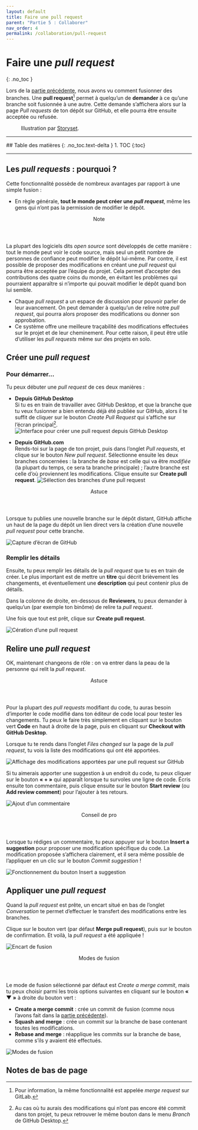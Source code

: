 ```yaml
---
layout: default
title: Faire une pull request
parent: "Partie 5 : Collaborer"
nav_order: 4
permalink: /collaboration/pull-request
---
```


# Faire une *pull request*
{: .no_toc }

Lors de la [partie précédente](../branches/merge), nous avons vu comment fusionner des branches. Une **pull request**[^1] permet à quelqu’un de **demander** à ce qu’une branche soit fusionnée à une autre. Cette demande s’affichera alors sur la page *Pull requests* de ton dépôt sur GitHub, et elle pourra être ensuite acceptée ou refusée.

[^1]: Pour information, la même fonctionnalité est appelée *merge request* sur GitLab.

<figure>
  <img src="../assets/storyset-pull-request.svg" alt="">
  <figcaption>Illustration par <a href="https://storyset.com" target="_blank">Storyset</a>.</figcaption>
</figure>

<hr>
## Table des matières
{: .no_toc.text-delta }
1. TOC
{:toc}
<hr>

## Les *pull requests* : pourquoi ?

Cette fonctionnalité possède de nombreux avantages par rapport à une simple fusion :

* En règle générale, **tout le monde peut créer une *pull request***, même les gens qui n’ont pas la permission de modifier le dépôt.

<div class="note indent">
  <header>Note</header>
  <p>
    La plupart des logiciels dits <em>open source</em> sont développés de cette manière : tout le monde peut voir le code source, mais seul un petit nombre de personnes de confiance peut modifier le dépôt lui-même. Par contre, il est possible de proposer des modifications en créant une <em>pull request</em> qui pourra être acceptée par l’équipe du projet. Cela permet d’accepter des contributions des quatre coins du monde, en évitant les problèmes qui pourraient apparaître si n’importe qui pouvait modifier le dépôt quand bon lui semble.
  </p>
</div>

* Chaque *pull request* a un espace de discussion pour pouvoir parler de leur avancement. On peut demander à quelqu’un de relire notre *pull request*, qui pourra alors proposer des modifications ou donner son approbation.
* Ce système offre une meilleure traçabilité des modifications effectuées sur le projet et de leur cheminement. Pour cette raison, il peut être utile d’utiliser les *pull requests* même sur des projets en solo.

## Créer une *pull request*

### Pour démarrer…
Tu peux débuter une *pull request* de ces deux manières :

* **Depuis GitHub Desktop**
  <br>Si tu es en train de travailler avec GitHub Desktop, et que la branche que tu veux fusionner a bien entendu déjà été publiée sur GitHub, alors il te suffit de cliquer sur le bouton *Create Pull Request* qui s’affiche sur l’écran principal[^2].
  ![Interface pour créer une pull request depuis GitHub Desktop](../assets/ghd-pr.png)

[^2]: Au cas où tu aurais des modifications qui n’ont pas encore été commit dans ton projet, tu peux retrouver le même bouton dans le menu *Branch* de GitHub Desktop.

* **Depuis GitHub.com**
  <br>Rends-toi sur la page de ton projet, puis dans l’onglet *Pull requests*, et clique sur le bouton *New pull request*. Sélectionne ensuite les deux branches concernées : la branche de *base* est celle qui va être *modifiée* (la plupart du temps, ce sera ta branche principale) ; l’autre branche est celle d’où proviennent les modifications. Clique ensuite sur **Create pull request**.
  ![Sélection des branches d’une pull request](../assets/pr-branches.png)

<div class="tip indent">
  <header>Astuce</header>
  <p>
    Lorsque tu publies une nouvelle branche sur le dépôt distant, GitHub affiche un haut de la page du dépôt un lien direct vers la création d’une nouvelle <em>pull request</em> pour cette branche.
  </p>
  <img src="../assets/quick-pr.png" alt="Capture d’écran de GitHub">
</div>

### Remplir les détails
Ensuite, tu peux remplir les détails de la *pull request* que tu es en train de créer. Le plus important est de mettre un **titre** qui décrit brièvement les changements, et éventuellement une **description** qui peut contenir plus de détails.

Dans la colonne de droite, en-dessous de **Reviewers**, tu peux demander à quelqu’un (par exemple ton binôme) de relire ta *pull request*.

Une fois que tout est prêt, clique sur **Create pull request**.

![Cération d’une pull request](../assets/pr-open.png)

## Relire une *pull request*
OK, maintenant changeons de rôle : on va entrer dans la peau de la personne qui relit la *pull request*.

<div class="tip">
  <header>Astuce</header>
  <p>Pour la plupart des <em>pull requests</em> modifiant du code, tu auras besoin d’importer le code modifié dans ton éditeur de code local pour tester les changements. Tu peux le faire très simplement en cliquant sur le bouton vert <strong>Code</strong> en haut à droite de la page, puis en cliquant sur <strong>Checkout with GitHub Desktop</strong>.</p>
</div>

Lorsque tu te rends dans l’onglet *Files changed* sur la page de la *pull request*, tu vois la liste des modifications qui ont été apportées.

![Affichage des modifications apportées par une pull request sur GitHub](../assets/pr-changes.png)

Si tu aimerais apporter une suggestion à un endroit du code, tu peux cliquer sur le bouton **« + »** qui apparaît lorsque tu survoles une ligne de code. Écris ensuite ton commentaire, puis clique ensuite sur le bouton **Start review** (ou **Add review comment**) pour l’ajouter à tes retours.

![Ajout d’un commentaire](../assets/review.png)

<div class="tip">
  <header>Conseil de pro</header>
  <p>Lorsque tu rédiges un commentaire, tu peux appuyer sur le bouton <strong>Insert a suggestion</strong> pour proposer une modification spécifique du code. La modification proposée s’affichera clairement, et il sera même possible de l’appliquer en un clic sur le bouton <em>Commit suggestion</em> !</p>
  <img src="../assets/suggestion.png" alt="Fonctionnement du bouton Insert a suggestion">
</div>

## Appliquer une *pull request*
Quand la *pull request* est prête, un encart situé en bas de l’onglet *Conversation* te permet d’effectuer le transfert des modifications entre les branches.

Clique sur le bouton vert (par défaut **Merge pull request**), puis sur le bouton de confirmation. Et voilà, la *pull request* a été appliquée !

![Encart de fusion](../assets/pr-merge.png)

<div class="note">
  <header>Modes de fusion</header>

  <p>Le mode de fusion sélectionné par défaut est <em>Create a merge commit</em>, mais tu peux choisir parmi les trois options suivantes en cliquant sur le bouton <strong>« ▼ »</strong> à droite du bouton vert :</p>

  <ul>
    <li><strong>Create a merge commit</strong> : crée un commit de fusion (comme nous l’avons fait dans la <a href="../branches/merge">partie précédente</a>).</li>
    <li><strong>Squash and merge</strong> : crée un commit sur la branche de base contenant toutes les modifications.</li>
    <li><strong>Rebase and merge</strong> : réapplique les commits sur la branche de base, comme s’ils y avaient été effectués.</li>
  </ul>

  <img src="../assets/pr-merge.svg" alt="Modes de fusion">
</div>

## Notes de bas de page
